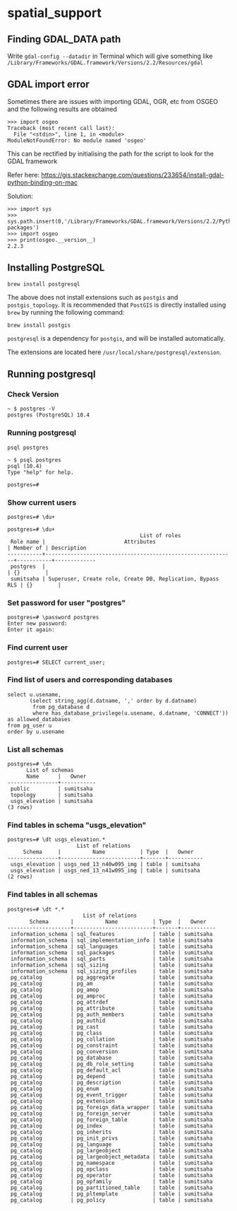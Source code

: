 # spatial_support

## Finding GDAL_DATA path

Write `gdal-config --datadir` in Terminal which will give something like `/Library/Frameworks/GDAL.framework/Versions/2.2/Resources/gdal`

## GDAL import error

Sometimes there are issues with importing GDAL, OGR, etc from OSGEO and the following results are obtained

```
>>> import osgeo
Traceback (most recent call last):
  File "<stdin>", line 1, in <module>
ModuleNotFoundError: No module named 'osgeo'
```

This can be rectified by initialising the path for the script to look for the GDAL framework

Refer here: https://gis.stackexchange.com/questions/233654/install-gdal-python-binding-on-mac

Solution:

```
>>> import sys
>>> sys.path.insert(0,'/Library/Frameworks/GDAL.framework/Versions/2.2/Python/3.6/site-packages')
>>> import osgeo
>>> print(osgeo.__version__)
2.2.3
```

## Installing PostgreSQL

`brew install postgresql`

The above does not install extensions such as `postgis` and `postgis_topology`. It is recommended that `PostGIS` is directly installed using `brew` by running the following command:

`brew install postgis`

`postgresql` is a dependency for `postgis`, and will be installed automatically.

The extensions are located here `/usr/local/share/postgresql/extension`.

## Running postgresql

### Check Version

```
~ $ postgres -V
postgres (PostgreSQL) 10.4
```

### Running postgresql

`psql postgres`

```
~ $ psql postgres
psql (10.4)
Type "help" for help.

postgres=#
```
### Show current users

`postgres=# \du+`

```
postgres=# \du+
                                          List of roles
 Role name |                         Attributes                         | Member of | Description
-----------+------------------------------------------------------------+-----------+-------------
 postgres  |                                                            | {}        |
 sumitsaha | Superuser, Create role, Create DB, Replication, Bypass RLS | {}        |
```

### Set password for user "postgres"

```
postgres=# \password postgres
Enter new password:
Enter it again:
```

### Find current user

`postgres=# SELECT current_user;`

### Find list of users and corresponding databases

```
select u.usename,
       (select string_agg(d.datname, ',' order by d.datname)
        from pg_database d
        where has_database_privilege(u.usename, d.datname, 'CONNECT')) as allowed_databases
from pg_user u
order by u.usename
```

### List all schemas

```
postgres=# \dn
      List of schemas
      Name      |   Owner
----------------+-----------
 public         | sumitsaha
 topology       | sumitsaha
 usgs_elevation | sumitsaha
(3 rows)
```

### Find tables in schema "usgs_elevation"

```
postgres=# \dt usgs_elevation.*
                      List of relations
     Schema     |          Name           | Type  |   Owner
----------------+-------------------------+-------+-----------
 usgs_elevation | usgs_ned_13_n40w095_img | table | sumitsaha
 usgs_elevation | usgs_ned_13_n41w095_img | table | sumitsaha
(2 rows)
```

### Find tables in all schemas

```
postgres=# \dt *.*
                        List of relations
       Schema       |          Name           | Type  |   Owner
--------------------+-------------------------+-------+-----------
 information_schema | sql_features            | table | sumitsaha
 information_schema | sql_implementation_info | table | sumitsaha
 information_schema | sql_languages           | table | sumitsaha
 information_schema | sql_packages            | table | sumitsaha
 information_schema | sql_parts               | table | sumitsaha
 information_schema | sql_sizing              | table | sumitsaha
 information_schema | sql_sizing_profiles     | table | sumitsaha
 pg_catalog         | pg_aggregate            | table | sumitsaha
 pg_catalog         | pg_am                   | table | sumitsaha
 pg_catalog         | pg_amop                 | table | sumitsaha
 pg_catalog         | pg_amproc               | table | sumitsaha
 pg_catalog         | pg_attrdef              | table | sumitsaha
 pg_catalog         | pg_attribute            | table | sumitsaha
 pg_catalog         | pg_auth_members         | table | sumitsaha
 pg_catalog         | pg_authid               | table | sumitsaha
 pg_catalog         | pg_cast                 | table | sumitsaha
 pg_catalog         | pg_class                | table | sumitsaha
 pg_catalog         | pg_collation            | table | sumitsaha
 pg_catalog         | pg_constraint           | table | sumitsaha
 pg_catalog         | pg_conversion           | table | sumitsaha
 pg_catalog         | pg_database             | table | sumitsaha
 pg_catalog         | pg_db_role_setting      | table | sumitsaha
 pg_catalog         | pg_default_acl          | table | sumitsaha
 pg_catalog         | pg_depend               | table | sumitsaha
 pg_catalog         | pg_description          | table | sumitsaha
 pg_catalog         | pg_enum                 | table | sumitsaha
 pg_catalog         | pg_event_trigger        | table | sumitsaha
 pg_catalog         | pg_extension            | table | sumitsaha
 pg_catalog         | pg_foreign_data_wrapper | table | sumitsaha
 pg_catalog         | pg_foreign_server       | table | sumitsaha
 pg_catalog         | pg_foreign_table        | table | sumitsaha
 pg_catalog         | pg_index                | table | sumitsaha
 pg_catalog         | pg_inherits             | table | sumitsaha
 pg_catalog         | pg_init_privs           | table | sumitsaha
 pg_catalog         | pg_language             | table | sumitsaha
 pg_catalog         | pg_largeobject          | table | sumitsaha
 pg_catalog         | pg_largeobject_metadata | table | sumitsaha
 pg_catalog         | pg_namespace            | table | sumitsaha
 pg_catalog         | pg_opclass              | table | sumitsaha
 pg_catalog         | pg_operator             | table | sumitsaha
 pg_catalog         | pg_opfamily             | table | sumitsaha
 pg_catalog         | pg_partitioned_table    | table | sumitsaha
 pg_catalog         | pg_pltemplate           | table | sumitsaha
 pg_catalog         | pg_policy               | table | sumitsaha
```
